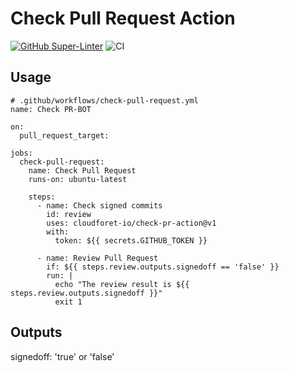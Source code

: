 # Check Pull Request Action

[![GitHub Super-Linter](https://github.com/actions/javascript-action/actions/workflows/linter.yml/badge.svg)](https://github.com/super-linter/super-linter)
![CI](https://github.com/actions/javascript-action/actions/workflows/ci.yml/badge.svg)

## Usage

```
# .github/workflows/check-pull-request.yml
name: Check PR-BOT

on:
  pull_request_target:

jobs:
  check-pull-request:
    name: Check Pull Request
    runs-on: ubuntu-latest

    steps:
      - name: Check signed commits
        id: review
        uses: cloudforet-io/check-pr-action@v1
        with:
          token: ${{ secrets.GITHUB_TOKEN }}

      - name: Review Pull Request
        if: ${{ steps.review.outputs.signedoff == 'false' }}
        run: |
          echo "The review result is ${{ steps.review.outputs.signedoff }}"
          exit 1
```

## Outputs

signedoff: 'true' or 'false'

